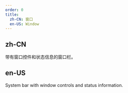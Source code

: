 ```yaml
---
order: 0
title:
  zh-CN: 窗口
  en-US: Window
---
```


## zh-CN

带有窗口控件和状态信息的窗口栏。

## en-US

System bar with window controls and status information.
